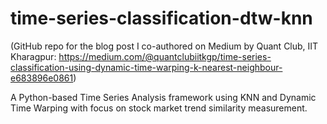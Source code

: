 # time-series-classification-dtw-knn
 (GitHub repo for the blog post I co-authored on Medium by Quant Club, IIT Kharagpur: https://medium.com/@quantclubiitkgp/time-series-classification-using-dynamic-time-warping-k-nearest-neighbour-e683896e0861)
 
 A Python-based Time Series Analysis framework using KNN and Dynamic Time Warping with focus on stock market trend similarity measurement.
